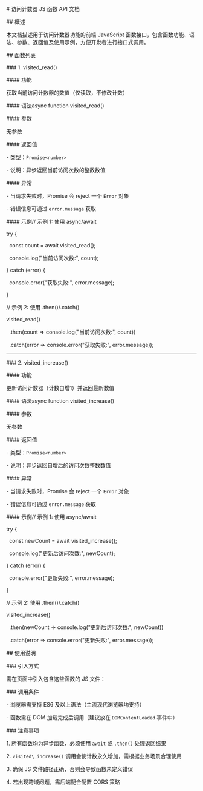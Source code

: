 \# 访问计数器 JS 函数 API 文档



\## 概述

本文档描述用于访问计数器功能的前端 JavaScript 函数接口，包含函数功能、语法、参数、返回值及使用示例，方便开发者进行接口式调用。



\## 函数列表



\### 1. visited\_read()



\#### 功能

获取当前访问计数器的数值（仅读取，不修改计数）



\#### 语法async function visited\_read()

\#### 参数

无参数



\#### 返回值

\- 类型：`Promise<number>`

\- 说明：异步返回当前访问次数的整数数值



\#### 异常

\- 当请求失败时，Promise 会 reject 一个 `Error` 对象

\- 错误信息可通过 `error.message` 获取



\#### 示例// 示例 1: 使用 async/await

try {

&nbsp; const count = await visited\_read();

&nbsp; console.log("当前访问次数:", count);

} catch (error) {

&nbsp; console.error("获取失败:", error.message);

}



// 示例 2: 使用 .then()/.catch()

visited\_read()

&nbsp; .then(count => console.log("当前访问次数:", count))

&nbsp; .catch(error => console.error("获取失败:", error.message));

---



\### 2. visited\_increase()



\#### 功能

更新访问计数器（计数自增1）并返回最新数值



\#### 语法async function visited\_increase()

\#### 参数

无参数



\#### 返回值

\- 类型：`Promise<number>`

\- 说明：异步返回自增后的访问次数整数数值



\#### 异常

\- 当请求失败时，Promise 会 reject 一个 `Error` 对象

\- 错误信息可通过 `error.message` 获取



\#### 示例// 示例 1: 使用 async/await

try {

&nbsp; const newCount = await visited\_increase();

&nbsp; console.log("更新后访问次数:", newCount);

} catch (error) {

&nbsp; console.error("更新失败:", error.message);

}



// 示例 2: 使用 .then()/.catch()

visited\_increase()

&nbsp; .then(newCount => console.log("更新后访问次数:", newCount))

&nbsp; .catch(error => console.error("更新失败:", error.message));

\## 使用说明



\### 引入方式

需在页面中引入包含这些函数的 JS 文件：<script src="visited\_op.js"></script>

\### 调用条件

\- 浏览器需支持 ES6 及以上语法（主流现代浏览器均支持）

\- 函数需在 DOM 加载完成后调用（建议放在 `DOMContentLoaded` 事件中）



\### 注意事项

1\. 所有函数均为异步函数，必须使用 `await` 或 `.then()` 处理返回结果

2\. `visited\_increase()` 调用会使计数永久增加，需根据业务场景合理使用

3\. 确保 JS 文件路径正确，否则会导致函数未定义错误

4\. 若出现跨域问题，需后端配合配置 CORS 策略



